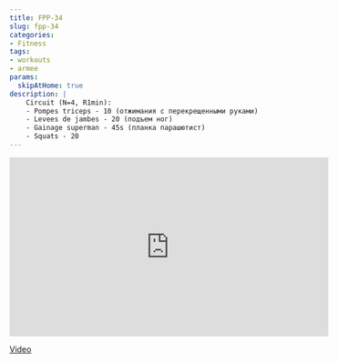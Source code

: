 ```yaml
---
title: FPP-34
slug: fpp-34
categories:
- Fitness
tags:
- workouts
- armee
params:
  skipAtHome: true
description: |
    Circuit (N=4, R1min):
    - Pompes triceps - 10 (отжимания с перекрещенными руками)
    - Levees de jambes - 20 (подъем ног)
    - Gainage superman - 45s (планка парашютист)
    - Squats - 20
---
```

<iframe width="560" height="315" src="https://www.youtube.com/embed/B3KrRWNgBKU?si=0hGeanRB5-TJ2Weu" title="YouTube video player" frameborder="0" allow="accelerometer; autoplay; clipboard-write; encrypted-media; gyroscope; picture-in-picture; web-share" allowfullscreen></iframe>

[Video](https://youtu.be/B3KrRWNgBKU?si=0hGeanRB5-TJ2Weu)
